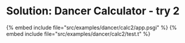 # Solution: Dancer Calculator - try 2


{% embed include file="src/examples/dancer/calc2/app.psgi" %}
{% embed include file="src/examples/dancer/calc2/test.t" %}


